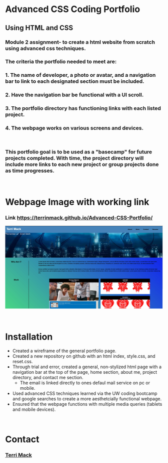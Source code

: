 # Advanced CSS Coding Portfolio
## Using HTML and CSS
### Module 2 assignment- to create a html website from scratch using advanced css techniques.
### The criteria the portfolio needed to meet are: 
### 1. The name of developer, a photo or avatar, and a navigation bar to link to each designated section must be included.
### 2. Have the navigation bar be functional with a UI scroll.
### 3. The portfolio directory has functioning links with each listed project. 
### 4. The webpage works on various screens and devices.

<br>

### This portfolio goal is to be used as a "basecamp" for future projects completed. With time, the project directory will include more links to each new project or group projects done as time progresses. 

<br>

# Webpage Image with working link
<!-- webpage link with image -->
### Link https://terrinmack.github.io/Advanced-CSS-Portfolio/
![Webpage Screenshot](assets/images/webpage-screenshot.jpg)

<br>

# Installation 
* Created a wireframe of the general portfolio page. 
* Created a new repository on github with an html index, style.css, and reset.css.
* Through trial and error, created a general, non-stylized html page with a navigation bar at the top of the page, home section, about me, project directory, and contact me section.
    * The email is linked directly to ones defaul mail service on pc or mobile. 
* Used advanced CSS techniques learned via the UW coding bootcamp and google searches to create a more aesthetcially functional webpage. 
* Ensured that the webpage functions with multiple media queries (tablets and mobile devices). 

<br>

# Contact
### [Terri Mack](https://github.com/terrinmack?tab=repositories)